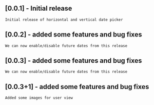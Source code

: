 ## [0.0.1] - Initial release
    Initial release of horizontal and vertical date picker 
## [0.0.2] - added some features and bug fixes
    We can now enable/disable future dates from this release
## [0.0.3] - added some features and bug fixes
    We can now enable/disable future dates from this release
## [0.0.3+1] - added some features and bug fixes
    Added some images for user view
    